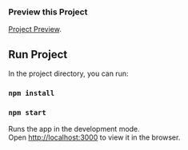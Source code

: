 ### Preview this Project
[Project Preview](https://debrajohn.github.io/calculator-react/build/index.html).

## Run Project

In the project directory, you can run:

### `npm install`

### `npm start`

Runs the app in the development mode.<br>
Open [http://localhost:3000](http://localhost:3000) to view it in the browser.